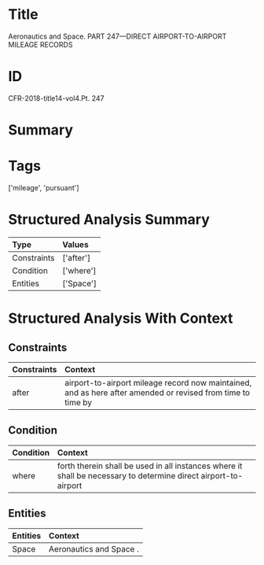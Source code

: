 # Title

 Aeronautics and Space. PART 247—DIRECT AIRPORT-TO-AIRPORT MILEAGE RECORDS


# ID

 CFR-2018-title14-vol4.Pt. 247


# Summary




# Tags

['mileage', 'pursuant']


# Structured Analysis Summary

| Type        | Values    |
|:------------|:----------|
| Constraints | ['after'] |
| Condition   | ['where'] |
| Entities    | ['Space'] |


# Structured Analysis With Context

 


## Constraints

| Constraints   | Context                                                                                                     |
|:--------------|:------------------------------------------------------------------------------------------------------------|
| after         | airport-to-airport mileage record now maintained, and as here after amended or revised from time to time by |


## Condition

| Condition   | Context                                                                                                         |
|:------------|:----------------------------------------------------------------------------------------------------------------|
| where       | forth therein shall be used in all instances where it shall be necessary to determine direct airport-to-airport |


## Entities

| Entities   | Context                  |
|:-----------|:-------------------------|
| Space      | Aeronautics and  Space . |


